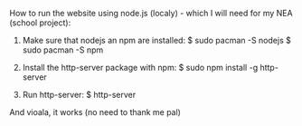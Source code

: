 How to run the website using node.js (localy) - which I will need for my NEA (school project):

1. Make sure that nodejs an npm are installed:
$ sudo pacman -S nodejs
$ sudo pacman -S npm

2. Install the http-server package with npm:
$ sudo npm install -g http-server

3. Run http-server:
$ http-server

And vioala, it works (no need to thank me pal)
